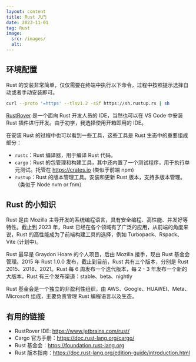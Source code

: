 ```yaml
---
layout: content
title: Rust 入门
date: 2023-11-01
tag: Rust
image:
  src: /images/
  alt: 
---
```


## 环境配置

Rust 的安装非常简单，仅仅需要在终端中执行以下命令，过程中按照提示选择自动或者手动安装即可。

```bash
curl --proto '=https' --tlsv1.2 -sSf https://sh.rustup.rs | sh
```

[RustRover](https://www.jetbrains.com/rust/) 是一个面向 Rust 开发人员的 IDE，当然也可以在 VS Code 中安装 Rust 插件进行开发。由于初学，我选择使用开箱即用的 IDE。

在安装 Rust 的过程中也可以看到一些工具，这些工具是 Rust 生态中的重要组成部分：

- `rustc`：Rust 编译器，用于编译 Rust 代码。
- `cargo`：Rust 的包管理和构建工具，其中还内置了一个测试程序，用于执行单元测试。托管在 https://crates.io (类似于前端 npm)
- `rustup`：Rust 的版本管理工具。安装和更新 Rust 版本，支持多版本管理。（类似于 Node nvm or fnm）

## Rust 的小知识

Rust 是由 Mozilla 主导开发的系统编程语言，具有安全编程、高性能、并发好等特性。截止到 2023 年，Rust 已经在各个领域有了广泛的应用，从前端的角度来说，Rust 的高性能成为了前端构建工具的选择，例如 Turbopack、Rspack、Vite (计划中)。

Rust 最早是 Graydon Hoare 的个人项目，后由 Mozilla 接手，现由 Rust 基金会管理。2015 年 Rust 1.0.0 发布，截止到目前，Rust 共有三个版本，分别是 Rust 2015、2018、2021。Rust 每 6 周发布一个迭代版本，每 2 - 3 年发布一个新的大版本。Rust 有三个发布渠道：stable、beta、nightly

Rust 基金会是一个独立的非盈利性组织，由 AWS、Google、HUAWEI、Meta、Microsoft 组成，主要负责管理 Rust 编程语言以及生态。
 
## 有用的链接

- RustRover IDE: https://www.jetbrains.com/rust/
- Cargo 官方手册：https://doc.rust-lang.org/cargo/ 
- Rust 基金会：https://foundation.rust-lang.org
- Rust 版本指南：https://doc.rust-lang.org/edition-guide/introduction.html







